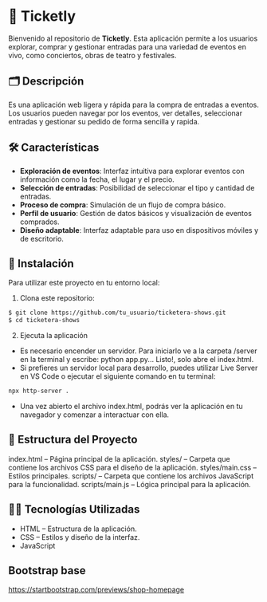 # 🎫 Ticketly

Bienvenido al repositorio de **Ticketly**. Esta aplicación permite a los usuarios explorar, comprar y gestionar entradas para una variedad de eventos en vivo, como conciertos, obras de teatro y festivales. 

## 🗂️ Descripción 
Es una aplicación web ligera y rápida para la compra de entradas a eventos. Los usuarios pueden navegar por los eventos, ver detalles, seleccionar entradas y gestionar su pedido de forma sencilla y rapida. 

## 🛠️ Características
- **Exploración de eventos**: Interfaz intuitiva para explorar eventos con información como la fecha, el lugar y el precio.
- **Selección de entradas**: Posibilidad de seleccionar el tipo y cantidad de entradas.
- **Proceso de compra**: Simulación de un flujo de compra básico.
- **Perfil de usuario**: Gestión de datos básicos y visualización de eventos comprados.
- **Diseño adaptable**: Interfaz adaptable para uso en dispositivos móviles y de escritorio.

## 🚀 Instalación
Para utilizar este proyecto en tu entorno local:

1) Clona este repositorio:

```bash
$ git clone https://github.com/tu_usuario/ticketera-shows.git
$ cd ticketera-shows
```

2) Ejecuta la aplicación

- Es necesario encender un servidor. Para iniciarlo ve a la carpeta /server en la terminal y escribe: python app.py... Listo!, solo abre el index.html.
- Si prefieres un servidor local para desarrollo, puedes utilizar Live Server en VS Code o ejecutar el siguiente comando en tu terminal:

```bash
npx http-server .
```

- Una vez abierto el archivo index.html, podrás ver la aplicación en tu navegador y comenzar a interactuar con ella.

## 📁 Estructura del Proyecto
index.html – Página principal de la aplicación.
styles/ – Carpeta que contiene los archivos CSS para el diseño de la aplicación.
styles/main.css – Estilos principales.
scripts/ – Carpeta que contiene los archivos JavaScript para la funcionalidad.
scripts/main.js – Lógica principal para la aplicación.

## 🧑‍💻 Tecnologías Utilizadas
- HTML – Estructura de la aplicación.
- CSS – Estilos y diseño de la interfaz.
- JavaScript 

## Bootstrap base
https://startbootstrap.com/previews/shop-homepage